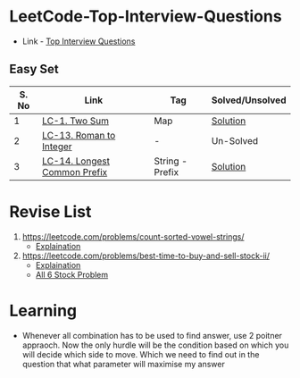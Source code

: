 
# LeetCode-Top-Interview-Questions


- Link - [Top Interview Questions](https://leetcode.com/problem-list/top-interview-questions/)

## Easy Set

| S. No | Link | Tag | Solved/Unsolved|
|--|--|--|--|
| 1 |[LC-1. Two Sum](https://leetcode.com/problems/two-sum/)  | Map | [Solution](https://github.com/BornOn27/LeetCode-Top-Interview-Questions/blob/main/src/main/easy/LC_0001_TwoSum.java) |
| 2 | [LC-13. Roman to Integer](https://leetcode.com/problems/roman-to-integer/)   | - | Un-Solved|
| 3 |[LC-14. Longest Common Prefix](https://leetcode.com/problems/longest-common-prefix/)  | String - Prefix | [Solution](https://github.com/BornOn27/LeetCode-Top-Interview-Questions/blob/main/src/main/easy/LC_0014_LongestCommonPrefix.java) |



# Revise List

 1. https://leetcode.com/problems/count-sorted-vowel-strings/
	 -  [Explaination](https://www.youtube.com/watch?v=dUeTjEbGF6Y)
 2. https://leetcode.com/problems/best-time-to-buy-and-sell-stock-ii/
	 - [Explaination](https://leetcode.com/problems/best-time-to-buy-and-sell-stock-ii/discuss/208241/Explanation-for-the-dummy-like-me.)
	 - [All 6 Stock Problem](https://leetcode.com/problems/best-time-to-buy-and-sell-stock-ii/discuss/1569081/Java-Simple-and-Clean-DP-solutions-for-all-6-Buy-and-Sell-Stock-questions-on-LeetCode)



# Learning
- Whenever all combination has to be used to find answer, use 2 poitner appraoch. Now the only hurdle will be the condition based on which you will decide which side to move. Which we need to find out in the question that what parameter will maximise my answer
